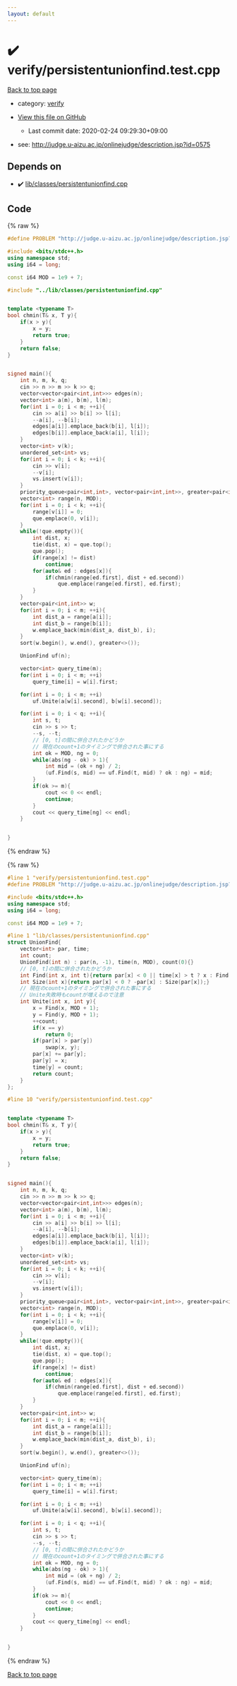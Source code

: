 ```yaml
---
layout: default
---
```


<!-- mathjax config similar to math.stackexchange -->
<script type="text/javascript" async
  src="https://cdnjs.cloudflare.com/ajax/libs/mathjax/2.7.5/MathJax.js?config=TeX-MML-AM_CHTML">
</script>
<script type="text/x-mathjax-config">
  MathJax.Hub.Config({
    TeX: { equationNumbers: { autoNumber: "AMS" }},
    tex2jax: {
      inlineMath: [ ['$','$'] ],
      processEscapes: true
    },
    "HTML-CSS": { matchFontHeight: false },
    displayAlign: "left",
    displayIndent: "2em"
  });
</script>

<script type="text/javascript" src="https://cdnjs.cloudflare.com/ajax/libs/jquery/3.4.1/jquery.min.js"></script>
<script src="https://cdn.jsdelivr.net/npm/jquery-balloon-js@1.1.2/jquery.balloon.min.js" integrity="sha256-ZEYs9VrgAeNuPvs15E39OsyOJaIkXEEt10fzxJ20+2I=" crossorigin="anonymous"></script>
<script type="text/javascript" src="../../assets/js/copy-button.js"></script>
<link rel="stylesheet" href="../../assets/css/copy-button.css" />


# :heavy_check_mark: verify/persistentunionfind.test.cpp

<a href="../../index.html">Back to top page</a>

* category: <a href="../../index.html#e8418d1d706cd73548f9f16f1d55ad6e">verify</a>
* <a href="{{ site.github.repository_url }}/blob/master/verify/persistentunionfind.test.cpp">View this file on GitHub</a>
    - Last commit date: 2020-02-24 09:29:30+09:00


* see: <a href="http://judge.u-aizu.ac.jp/onlinejudge/description.jsp?id=0575">http://judge.u-aizu.ac.jp/onlinejudge/description.jsp?id=0575</a>


## Depends on

* :heavy_check_mark: <a href="../../library/lib/classes/persistentunionfind.cpp.html">lib/classes/persistentunionfind.cpp</a>


## Code

<a id="unbundled"></a>
{% raw %}
```cpp
#define PROBLEM "http://judge.u-aizu.ac.jp/onlinejudge/description.jsp?id=0575"

#include <bits/stdc++.h>
using namespace std;
using i64 = long;

const i64 MOD = 1e9 + 7;

#include "../lib/classes/persistentunionfind.cpp"


template <typename T>
bool chmin(T& x, T y){
    if(x > y){
        x = y;
        return true;
    }
    return false;
}


signed main(){
    int n, m, k, q;
    cin >> n >> m >> k >> q;
    vector<vector<pair<int,int>>> edges(n);
    vector<int> a(m), b(m), l(m);
    for(int i = 0; i < m; ++i){
        cin >> a[i] >> b[i] >> l[i];
        --a[i], --b[i];
        edges[a[i]].emplace_back(b[i], l[i]);
        edges[b[i]].emplace_back(a[i], l[i]);
    }
    vector<int> v(k);
    unordered_set<int> vs;
    for(int i = 0; i < k; ++i){
        cin >> v[i];
        --v[i];
        vs.insert(v[i]);
    }
    priority_queue<pair<int,int>, vector<pair<int,int>>, greater<pair<int,int>>> que;
    vector<int> range(n, MOD);
    for(int i = 0; i < k; ++i){
        range[v[i]] = 0;
        que.emplace(0, v[i]);
    }
    while(!que.empty()){
        int dist, x;
        tie(dist, x) = que.top();
        que.pop();
        if(range[x] != dist)
            continue;
        for(auto& ed : edges[x]){
            if(chmin(range[ed.first], dist + ed.second))
                que.emplace(range[ed.first], ed.first);
        }
    }
    vector<pair<int,int>> w;
    for(int i = 0; i < m; ++i){
        int dist_a = range[a[i]];
        int dist_b = range[b[i]];
        w.emplace_back(min(dist_a, dist_b), i);
    }
    sort(w.begin(), w.end(), greater<>());

    UnionFind uf(n);

    vector<int> query_time(m);
    for(int i = 0; i < m; ++i)
        query_time[i] = w[i].first;

    for(int i = 0; i < m; ++i)
        uf.Unite(a[w[i].second], b[w[i].second]);

    for(int i = 0; i < q; ++i){
        int s, t;
        cin >> s >> t;
        --s, --t;
        // [0, t]の間に併合されたかどうか
        // 現在のcount+1のタイミングで併合された事にする
        int ok = MOD, ng = 0;
        while(abs(ng - ok) > 1){
            int mid = (ok + ng) / 2;
            (uf.Find(s, mid) == uf.Find(t, mid) ? ok : ng) = mid;
        }
        if(ok >= m){
            cout << 0 << endl;
            continue;
        }
        cout << query_time[ng] << endl;
    }


}


```
{% endraw %}

<a id="bundled"></a>
{% raw %}
```cpp
#line 1 "verify/persistentunionfind.test.cpp"
#define PROBLEM "http://judge.u-aizu.ac.jp/onlinejudge/description.jsp?id=0575"

#include <bits/stdc++.h>
using namespace std;
using i64 = long;

const i64 MOD = 1e9 + 7;

#line 1 "lib/classes/persistentunionfind.cpp"
struct UnionFind{
    vector<int> par, time;
    int count;
    UnionFind(int n) : par(n, -1), time(n, MOD), count(0){}
    // [0, t]の間に併合されたかどうか
    int Find(int x, int t){return par[x] < 0 || time[x] > t ? x : Find(par[x], t);}
    int Size(int x){return par[x] < 0 ? -par[x] : Size(par[x]);}
    // 現在のcount+1のタイミングで併合された事にする
    // Unite失敗時もcountが増えるので注意
    int Unite(int x, int y){
        x = Find(x, MOD + 1);
        y = Find(y, MOD + 1);
        ++count;
        if(x == y)
            return 0;
        if(par[x] > par[y])
            swap(x, y);
        par[x] += par[y];
        par[y] = x;
        time[y] = count;
        return count;
    }
};

#line 10 "verify/persistentunionfind.test.cpp"


template <typename T>
bool chmin(T& x, T y){
    if(x > y){
        x = y;
        return true;
    }
    return false;
}


signed main(){
    int n, m, k, q;
    cin >> n >> m >> k >> q;
    vector<vector<pair<int,int>>> edges(n);
    vector<int> a(m), b(m), l(m);
    for(int i = 0; i < m; ++i){
        cin >> a[i] >> b[i] >> l[i];
        --a[i], --b[i];
        edges[a[i]].emplace_back(b[i], l[i]);
        edges[b[i]].emplace_back(a[i], l[i]);
    }
    vector<int> v(k);
    unordered_set<int> vs;
    for(int i = 0; i < k; ++i){
        cin >> v[i];
        --v[i];
        vs.insert(v[i]);
    }
    priority_queue<pair<int,int>, vector<pair<int,int>>, greater<pair<int,int>>> que;
    vector<int> range(n, MOD);
    for(int i = 0; i < k; ++i){
        range[v[i]] = 0;
        que.emplace(0, v[i]);
    }
    while(!que.empty()){
        int dist, x;
        tie(dist, x) = que.top();
        que.pop();
        if(range[x] != dist)
            continue;
        for(auto& ed : edges[x]){
            if(chmin(range[ed.first], dist + ed.second))
                que.emplace(range[ed.first], ed.first);
        }
    }
    vector<pair<int,int>> w;
    for(int i = 0; i < m; ++i){
        int dist_a = range[a[i]];
        int dist_b = range[b[i]];
        w.emplace_back(min(dist_a, dist_b), i);
    }
    sort(w.begin(), w.end(), greater<>());

    UnionFind uf(n);

    vector<int> query_time(m);
    for(int i = 0; i < m; ++i)
        query_time[i] = w[i].first;

    for(int i = 0; i < m; ++i)
        uf.Unite(a[w[i].second], b[w[i].second]);

    for(int i = 0; i < q; ++i){
        int s, t;
        cin >> s >> t;
        --s, --t;
        // [0, t]の間に併合されたかどうか
        // 現在のcount+1のタイミングで併合された事にする
        int ok = MOD, ng = 0;
        while(abs(ng - ok) > 1){
            int mid = (ok + ng) / 2;
            (uf.Find(s, mid) == uf.Find(t, mid) ? ok : ng) = mid;
        }
        if(ok >= m){
            cout << 0 << endl;
            continue;
        }
        cout << query_time[ng] << endl;
    }


}


```
{% endraw %}

<a href="../../index.html">Back to top page</a>

